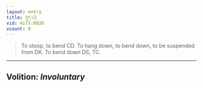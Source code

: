```yaml
---
layout: entry
title: དུད་√1
vid: Hill:0826
vcount: 0
---
```

> To stoop, to bend CD\. To hang down, to bend down, to be suspended from DK\. To bend down DS, TC\.

---
Volition: _Involuntary_
---

